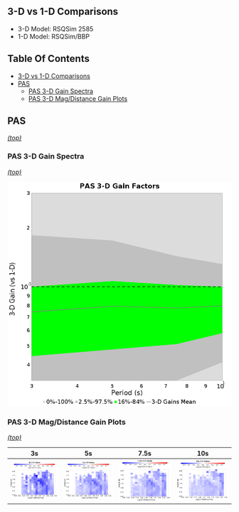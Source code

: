 ## 3-D vs 1-D Comparisons

* 3-D Model: RSQSim 2585
* 1-D Model: RSQSim/BBP

## Table Of Contents
* [3-D vs 1-D Comparisons](#3-d-vs-1-d-comparisons)
* [PAS](#pas)
  * [PAS 3-D Gain Spectra](#pas-3-d-gain-spectra)
  * [PAS 3-D Mag/Distance Gain Plots](#pas-3-d-magdistance-gain-plots)
## PAS
*[(top)](#table-of-contents)*

### PAS 3-D Gain Spectra
*[(top)](#table-of-contents)*

![Gain Spectra](resources/PAS_amp_spectra.png)
### PAS 3-D Mag/Distance Gain Plots
*[(top)](#table-of-contents)*

| **3s** | **5s** | **7.5s** | **10s** |
|-----|-----|-----|-----|
| ![Mag Dist XYZ](resources/PAS_mag_dist_gains_3s.png) | ![Mag Dist XYZ](resources/PAS_mag_dist_gains_5s.png) | ![Mag Dist XYZ](resources/PAS_mag_dist_gains_7.5s.png) | ![Mag Dist XYZ](resources/PAS_mag_dist_gains_10s.png) |

